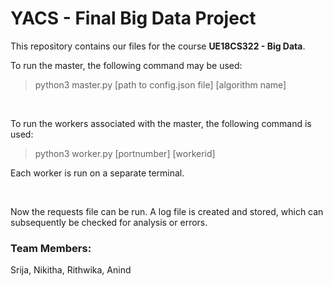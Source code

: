 # YACS - Final Big Data Project

This repository contains our files for the course **UE18CS322 - Big Data**. 
<br>

To run the master, the following command may be used:
> python3 master.py \[path to config.json file] \[algorithm name]
<br>
  
To run the workers associated with the master, the following command is used:
> python3 worker.py \[portnumber] \[workerid]

Each worker is run on a separate terminal. 

<br>

Now the requests file can be run. A log file is created and stored, which can subsequently be checked for analysis or errors.   

### Team Members:
Srija, Nikitha, Rithwika, Anind

